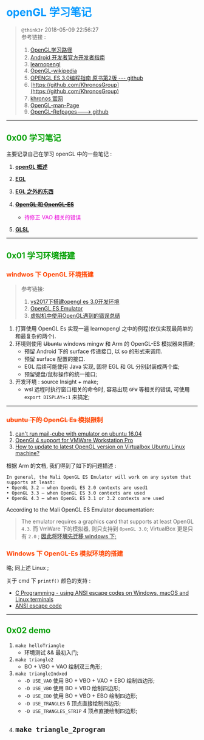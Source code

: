 # <font color=#0099ff> **openGL 学习笔记** </font>

> `@think3r` 2018-05-09 22:56:27 <br>
> 参考链接 :
> 1. [OpenGL学习路径](https://cstsinghua.github.io/2018/07/12/openGL%E5%AD%A6%E4%B9%A0%E8%B7%AF%E5%BE%84/)
> 2. [Android 开发者官方开发者指南](https://developer.android.google.cn/guide?hl=zh_cn)
> 3. [learnopengl](https://learnopengl-cn.github.io/) 
> 4. [OpenGL-wikipedia](https://zh.wikipedia.org/wiki/OpenGL)
> 5. [OPENGL ES 3.0编程指南  原书第2版 --- github](https://github.com/danginsburg/OpenGL-ES3-book)
> 6. [https://github.com/KhronosGroup](https://github.com/KhronosGroup)
> 7. [khronos 官网](https://www.khronos.org/registry/EGL/)
> 8. [OpenGL-man-Page](https://www.khronos.org/registry/EGL/sdk/docs/man/)
> 9. [OpenGL-Refpages---> github](https://github.com/KhronosGroup/OpenGL-Refpages)

---

## <font color=#009A000> 0x00 学习笔记 </font>

主要记录自己在学习 openGL 中的一些笔记 :

1. [**openGL 概述**](./note/openGL概述.md)

2. [**EGL**](./note/EGL.md)

3. [**EGL 之外的东西**](./note/EGL之外的东西.md)

4. ~~[**OpenGL 和 OpenGL-ES**](./note/openGL和openGL-ES.md)~~
   - <font color=#EA00DA>待修正 VAO 相关的错误</font> 

5. [**GLSL**](./note/GLSL.md)

---

## <font color=#009A000> 0x01 学习环境搭建 </font>

### <font color=#FF4500> **windwos 下 OpenGL 环境搭建** </font>

> 参考链接:
> 1. [vs2017下搭建opengl es 3.0开发环境](https://blog.csdn.net/brahmsjiang/article/details/78572141)
> 2. [OpenGL ES Emulator](https://developer.arm.com/tools-and-software/graphics-and-gaming/opengl-es-emulator/downloads)
> 3. [虚拟机中使用OpenGL遇到的错误总结 ](https://blog.csdn.net/qq_37996632/article/details/100329045)

1. 打算使用 OpenGL Es 实现一遍 learnopengl 之中的例程(仅仅实现最简单的和最复杂的两个).
2. 环境则使用 ~~Ubuntu~~ windows mingw 和 Arm 的 OpenGL-ES 模拟器来搭建;
    - 预留 Android 下的 surface 传递接口, 以 so 的形式来调用.
    - 预留 surface 配置的接口.
    - EGL 后续可能使用 Java 实现, 固将 EGL 和 GL 分别封装成两个库;
    - 预留键盘/鼠标操作的统一接口;
3. 开发环境 : source Insight + make;
    - wsl 远程时执行窗口相关的命令时, 容易出现 `GFW` 等相关的错误, 可使用 `export DISPLAY=:1` 来搞定;

---

### <font color=#FF4500> ~~ubuntu 下的 OpenGL Es 模拟限制~~ </font>

1. [can't run mail-cube with emulator on ubuntu 16.04](https://community.arm.com/developer/tools-software/graphics/f/discussions/6875/can-t-run-mail-cube-with-emulator-on-ubuntu-16-04)
2. [OpenGl 4 support for VMWare Workstation Pro](https://communities.vmware.com/thread/553334)
3. [How to update to latest OpenGL version on Virtualbox Ubuntu Linux machine?](https://askubuntu.com/questions/858407/how-to-update-to-latest-opengl-version-on-virtualbox-ubuntu-linux-machine)

根据 Arm 的文档, 我们得到了如下的问题描述 :

```text
In general, the Mali OpenGL ES Emulator will work on any system that supports at least:
• OpenGL 3.2 – when OpenGL ES 2.0 contexts are used1
• OpenGL 3.3 – when OpenGL ES 3.0 contexts are used
• OpenGL 4.3 – when OpenGL ES 3.1 or 3.2 contexts are used
```

 According to the Mali OpenGL ES Emulator documentation:
>The emulator requires a graphics card that supports at least OpenGL `4.3`.
而 VmWare 下的模拟器, 则只支持到 `OpenGL 3.0`; VirtualBox 更是只有 `2.0` ; <u>**因此将环境先迁移 windows 下;**</u>

### <font color=#FF4500> **Windows 下 OpenGL-Es 模拟环境的搭建** </font>

略; 同上述 Linux ;

关于 cmd 下 `printf()` 颜色的支持 :

- [C Programming - using ANSI escape codes on Windows, macOS and Linux terminals](https://solarianprogrammer.com/2019/04/08/c-programming-ansi-escape-codes-windows-macos-linux-terminals/)
- [ANSI escape code](https://en.wikipedia.org/wiki/ANSI_escape_code#DOS_and_Windows)

---

## <font color=#009A000> 0x02 demo </font>

1. `make helloTriangle`
   - 环境测试 && 最初入门;
2. `make triangle2`
   - BO + VBO + VAO 绘制双三角形;
3. `make triangleIndxed`
   - `-D USE_VAO` 使用 BO + VBO + VAO + EBO 绘制四边形;
   - `-D USE_VBO` 使用 BO + VBO  绘制四边形;
   - `-D USE_EBO` 使用 BO + VBO + EBO 绘制四边形;
   - `-D USE_TRANGLES` 6 顶点直接绘制四边形;
   - `-D USE_TRANGLES_STRIP` 4 顶点直接绘制四边形;
4. `make triangle_2program`
   -  
